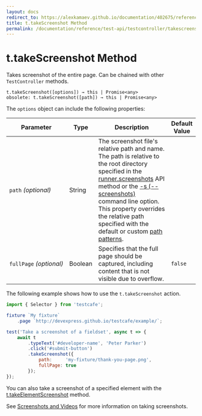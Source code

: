 ```yaml
---
layout: docs
redirect_to: https://alexkamaev.github.io/documentation/402675/reference/test-api/testcontroller/takescreenshot
title: t.takeScreenshot Method
permalink: /documentation/reference/test-api/testcontroller/takescreenshot.html
---
```

# t.takeScreenshot Method

Takes screenshot of the entire page. Can be chained with other `TestController` methods.

```text
t.takeScreenshot([options]) → this | Promise<any>
obsolete: t.takeScreenshot([path]) → this | Promise<any>
```

The `options` object can include the following properties:

Parameter           | Type   | Description | Default Value
------------------- | ------ | ----------- | ----------
`path`&#160;*(optional)* | String | The screenshot file's relative path and name. The path is relative to the root directory specified in the [runner.screenshots](../../testcafe-api/runner/screenshots.md) API method or the [-s (--screenshots)](../../command-line-interface.md#-s---screenshots-optionvalueoption2value2) command line option. This property overrides the relative path specified with the default or custom [path patterns](../../../guides/advanced-guides/screenshots-and-videos.md#screenshot-and-video-directories).
`fullPage`&#160;*(optional)* | Boolean | Specifies that the full page should be captured, including content that is not visible due to overflow. | `false`

The following example shows how to use the `t.takeScreenshot` action.

```js
import { Selector } from 'testcafe';

fixture `My fixture`
    .page `http://devexpress.github.io/testcafe/example/`;

test('Take a screenshot of a fieldset', async t => {
    await t
        .typeText('#developer-name', 'Peter Parker')
        .click('#submit-button')
        .takeScreenshot({
            path:     'my-fixture/thank-you-page.png',
            fullPage: true
        });
});
```

You can also take a screenshot of a specified element with the [t.takeElementScreenshot](takeelementscreenshot.md) method.

See [Screenshots and Videos](../../../guides/advanced-guides/screenshots-and-videos.md) for more information on taking screenshots.
